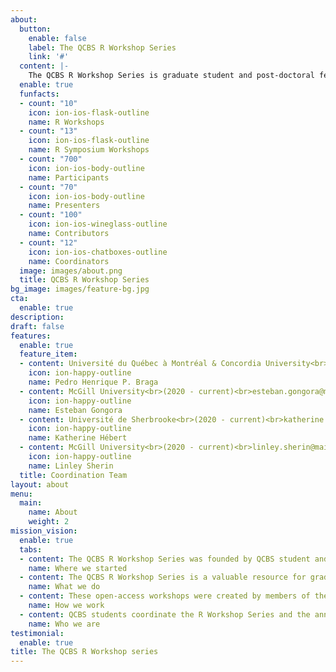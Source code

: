 ```yaml
---
about:
  button:
    enable: false
    label: The QCBS R Workshop Series
    link: '#'
  content: |-
    The QCBS R Workshop Series is graduate student and post-doctoral fellow initiative from the Québec Centre for Biodiversity Science. We organize, develop and instruct R workshops in English and in French to other graduate students and early-career researchers every year to help them navigate statistics for research in ecology, evolution and biodiversity science.
  enable: true
  funfacts:
  - count: "10"
    icon: ion-ios-flask-outline
    name: R Workshops
  - count: "13"
    icon: ion-ios-flask-outline
    name: R Symposium Workshops    
  - count: "700"
    icon: ion-ios-body-outline
    name: Participants
  - count: "70"
    icon: ion-ios-body-outline
    name: Presenters
  - count: "100"
    icon: ion-ios-wineglass-outline
    name: Contributors
  - count: "12"
    icon: ion-ios-chatboxes-outline
    name: Coordinators
  image: images/about.png
  title: QCBS R Workshop Series
bg_image: images/feature-bg.jpg
cta:
  enable: true
description:
draft: false
features:
  enable: true
  feature_item:
  - content: Université du Québec à Montréal & Concordia University<br>(2017 - current)<br>ph.pereirabraga@gmail.com
    icon: ion-happy-outline
    name: Pedro Henrique P. Braga
  - content: McGill University<br>(2020 - current)<br>esteban.gongora@mail.mcgill.ca
    icon: ion-happy-outline
    name: Esteban Gongora
  - content: Université de Sherbrooke<br>(2020 - current)<br>katherine.hebert@usherbrooke.ca
    icon: ion-happy-outline
    name: Katherine Hébert
  - content: McGill University<br>(2020 - current)<br>linley.sherin@mail.mcgill.ca
    icon: ion-happy-outline
    name: Linley Sherin
  title: Coordination Team
layout: about
menu:
  main:
    name: About
    weight: 2
mission_vision:
  enable: true
  tabs:
  - content: The QCBS R Workshop Series was founded by QCBS student and post-doctoral fellows Vincent Fugère, Dalal Hanna, and Zofia Taranu in 2014, inspired by the [McGill BGSA stats workshops](https://sites.google.com/site/mcgillbgsa/). All workshops offered today were first developed by QCBS students and postdoctoral fellows, and have been maintained by many other QCBS students and postdoctoral fellows since 2014. In 2017, Léa Blondel, Marie-Hélène Brice and Pedro Henrique P. Braga began a process to improve the reproducibility and collaboration of the workshop material by converting the original Prezi presentations into RMarkdown code, and transitioning to hosting and developing content on GitHub. The current coordination team has continued with this task and will soon have completed the conversion of the written material to RMarkdown and the centralization of all workshops in Github.
    name: Where we started
  - content: The QCBS R Workshop Series is a valuable resource for graduate students and postdoctoral fellows looking to improve their skills and gain experience in R, statistics, collaboration, and teaching, and in critically developing educational content. Almost every aspect of the series is made possible by contributions from students or post-doctoral fellows looking to develop their skills through coordinating the series, contributing to workshop development and instruction, and participating in the workshops year after year.
    name: What we do
  - content: These open-access workshops were created by members of the QCBS both for members of the QCBS and the larger community. The content of these workshops has been continuously peer-reviewed and developed by QCBS members since their initial development in 2014. The workshop series is instructed by graduate students and post-doctoral fellows of the QCBS in English and in French every year.
    name: How we work
  - content: QCBS students coordinate the R Workshop Series and the annual R Symposium. The series is currently coordinated by four QCBS students - Pedro Henrique P. Braga (2017-current), Katherine Hébert (2020-current), Linley Sherin (2020-current), and Esteban Gongora (2020-current). Past coordinators include Marc-Olivier Beausoleil (2018-2019), Léa Blondel (2017-2018), Marie-Hélène Brice (2017-2020), Alexis Carteron (2019-2020), Vincent Fugère (2014-2017), Dalal Hanna (2014-2017), Krista Oke (2016-2017), Jacob Ziegler (2015-2016), Zofia Taranu (2014-2016).
    name: Who we are
testimonial:
  enable: true
title: The QCBS R Workshop series
---
```

